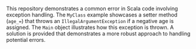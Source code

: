 This repository demonstrates a common error in Scala code involving exception handling. The `MyClass` example showcases a setter method (`age_=`) that throws an `IllegalArgumentException` if a negative age is assigned.  The `Main` object illustrates how this exception is thrown.  A solution is provided that demonstrates a more robust approach to handling potential errors.